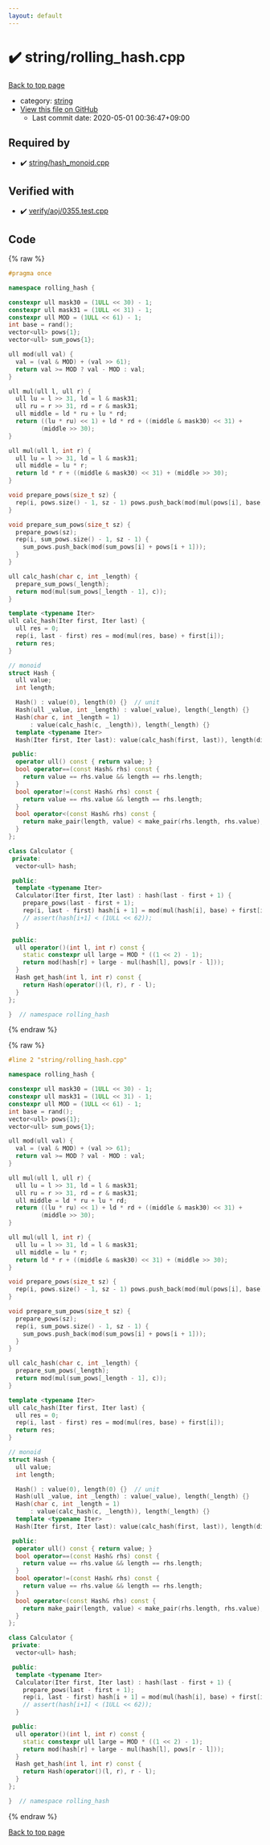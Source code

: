 ```yaml
---
layout: default
---
```


<!-- mathjax config similar to math.stackexchange -->
<script type="text/javascript" async
  src="https://cdnjs.cloudflare.com/ajax/libs/mathjax/2.7.5/MathJax.js?config=TeX-MML-AM_CHTML">
</script>
<script type="text/x-mathjax-config">
  MathJax.Hub.Config({
    TeX: { equationNumbers: { autoNumber: "AMS" }},
    tex2jax: {
      inlineMath: [ ['$','$'] ],
      processEscapes: true
    },
    "HTML-CSS": { matchFontHeight: false },
    displayAlign: "left",
    displayIndent: "2em"
  });
</script>

<script type="text/javascript" src="https://cdnjs.cloudflare.com/ajax/libs/jquery/3.4.1/jquery.min.js"></script>
<script src="https://cdn.jsdelivr.net/npm/jquery-balloon-js@1.1.2/jquery.balloon.min.js" integrity="sha256-ZEYs9VrgAeNuPvs15E39OsyOJaIkXEEt10fzxJ20+2I=" crossorigin="anonymous"></script>
<script type="text/javascript" src="../../assets/js/copy-button.js"></script>
<link rel="stylesheet" href="../../assets/css/copy-button.css" />


# :heavy_check_mark: string/rolling_hash.cpp

<a href="../../index.html">Back to top page</a>

* category: <a href="../../index.html#b45cffe084dd3d20d928bee85e7b0f21">string</a>
* <a href="{{ site.github.repository_url }}/blob/master/string/rolling_hash.cpp">View this file on GitHub</a>
    - Last commit date: 2020-05-01 00:36:47+09:00




## Required by

* :heavy_check_mark: <a href="hash_monoid.cpp.html">string/hash_monoid.cpp</a>


## Verified with

* :heavy_check_mark: <a href="../../verify/verify/aoj/0355.test.cpp.html">verify/aoj/0355.test.cpp</a>


## Code

<a id="unbundled"></a>
{% raw %}
```cpp
#pragma once

namespace rolling_hash {

constexpr ull mask30 = (1ULL << 30) - 1;
constexpr ull mask31 = (1ULL << 31) - 1;
constexpr ull MOD = (1ULL << 61) - 1;
int base = rand();
vector<ull> pows{1};
vector<ull> sum_pows{1};

ull mod(ull val) {
  val = (val & MOD) + (val >> 61);
  return val >= MOD ? val - MOD : val;
}

ull mul(ull l, ull r) {
  ull lu = l >> 31, ld = l & mask31;
  ull ru = r >> 31, rd = r & mask31;
  ull middle = ld * ru + lu * rd;
  return ((lu * ru) << 1) + ld * rd + ((middle & mask30) << 31) +
         (middle >> 30);
}

ull mul(ull l, int r) {
  ull lu = l >> 31, ld = l & mask31;
  ull middle = lu * r;
  return ld * r + ((middle & mask30) << 31) + (middle >> 30);
}

void prepare_pows(size_t sz) {
  rep(i, pows.size() - 1, sz - 1) pows.push_back(mod(mul(pows[i], base)));
}

void prepare_sum_pows(size_t sz) {
  prepare_pows(sz);
  rep(i, sum_pows.size() - 1, sz - 1) {
    sum_pows.push_back(mod(sum_pows[i] + pows[i + 1]));
  }
}

ull calc_hash(char c, int _length) {
  prepare_sum_pows(_length);
  return mod(mul(sum_pows[_length - 1], c));
}

template <typename Iter>
ull calc_hash(Iter first, Iter last) {
  ull res = 0;
  rep(i, last - first) res = mod(mul(res, base) + first[i]);
  return res;
}

// monoid
struct Hash {
  ull value;
  int length;

  Hash() : value(0), length(0) {}  // unit
  Hash(ull _value, int _length) : value(_value), length(_length) {}
  Hash(char c, int _length = 1)
      : value(calc_hash(c, _length)), length(_length) {}
  template <typename Iter>
  Hash(Iter first, Iter last): value(calc_hash(first, last)), length(distance(first, last)) {}

 public:
  operator ull() const { return value; }
  bool operator==(const Hash& rhs) const {
    return value == rhs.value && length == rhs.length;
  }
  bool operator!=(const Hash& rhs) const {
    return value == rhs.value && length == rhs.length;
  }
  bool operator<(const Hash& rhs) const {
    return make_pair(length, value) < make_pair(rhs.length, rhs.value);
  }
};

class Calculator {
 private:
  vector<ull> hash;

 public:
  template <typename Iter>
  Calculator(Iter first, Iter last) : hash(last - first + 1) {
    prepare_pows(last - first + 1);
    rep(i, last - first) hash[i + 1] = mod(mul(hash[i], base) + first[i]);
    // assert(hash[i+1] < (1ULL << 62));
  }

 public:
  ull operator()(int l, int r) const {
    static constexpr ull large = MOD * ((1 << 2) - 1);
    return mod(hash[r] + large - mul(hash[l], pows[r - l]));
  }
  Hash get_hash(int l, int r) const {
    return Hash(operator()(l, r), r - l);
  }
};

}  // namespace rolling_hash

```
{% endraw %}

<a id="bundled"></a>
{% raw %}
```cpp
#line 2 "string/rolling_hash.cpp"

namespace rolling_hash {

constexpr ull mask30 = (1ULL << 30) - 1;
constexpr ull mask31 = (1ULL << 31) - 1;
constexpr ull MOD = (1ULL << 61) - 1;
int base = rand();
vector<ull> pows{1};
vector<ull> sum_pows{1};

ull mod(ull val) {
  val = (val & MOD) + (val >> 61);
  return val >= MOD ? val - MOD : val;
}

ull mul(ull l, ull r) {
  ull lu = l >> 31, ld = l & mask31;
  ull ru = r >> 31, rd = r & mask31;
  ull middle = ld * ru + lu * rd;
  return ((lu * ru) << 1) + ld * rd + ((middle & mask30) << 31) +
         (middle >> 30);
}

ull mul(ull l, int r) {
  ull lu = l >> 31, ld = l & mask31;
  ull middle = lu * r;
  return ld * r + ((middle & mask30) << 31) + (middle >> 30);
}

void prepare_pows(size_t sz) {
  rep(i, pows.size() - 1, sz - 1) pows.push_back(mod(mul(pows[i], base)));
}

void prepare_sum_pows(size_t sz) {
  prepare_pows(sz);
  rep(i, sum_pows.size() - 1, sz - 1) {
    sum_pows.push_back(mod(sum_pows[i] + pows[i + 1]));
  }
}

ull calc_hash(char c, int _length) {
  prepare_sum_pows(_length);
  return mod(mul(sum_pows[_length - 1], c));
}

template <typename Iter>
ull calc_hash(Iter first, Iter last) {
  ull res = 0;
  rep(i, last - first) res = mod(mul(res, base) + first[i]);
  return res;
}

// monoid
struct Hash {
  ull value;
  int length;

  Hash() : value(0), length(0) {}  // unit
  Hash(ull _value, int _length) : value(_value), length(_length) {}
  Hash(char c, int _length = 1)
      : value(calc_hash(c, _length)), length(_length) {}
  template <typename Iter>
  Hash(Iter first, Iter last): value(calc_hash(first, last)), length(distance(first, last)) {}

 public:
  operator ull() const { return value; }
  bool operator==(const Hash& rhs) const {
    return value == rhs.value && length == rhs.length;
  }
  bool operator!=(const Hash& rhs) const {
    return value == rhs.value && length == rhs.length;
  }
  bool operator<(const Hash& rhs) const {
    return make_pair(length, value) < make_pair(rhs.length, rhs.value);
  }
};

class Calculator {
 private:
  vector<ull> hash;

 public:
  template <typename Iter>
  Calculator(Iter first, Iter last) : hash(last - first + 1) {
    prepare_pows(last - first + 1);
    rep(i, last - first) hash[i + 1] = mod(mul(hash[i], base) + first[i]);
    // assert(hash[i+1] < (1ULL << 62));
  }

 public:
  ull operator()(int l, int r) const {
    static constexpr ull large = MOD * ((1 << 2) - 1);
    return mod(hash[r] + large - mul(hash[l], pows[r - l]));
  }
  Hash get_hash(int l, int r) const {
    return Hash(operator()(l, r), r - l);
  }
};

}  // namespace rolling_hash

```
{% endraw %}

<a href="../../index.html">Back to top page</a>

